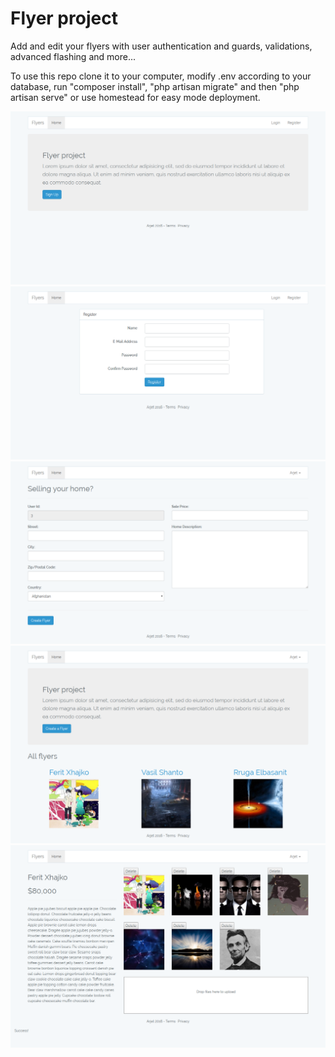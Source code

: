 # Flyer project

Add and edit your flyers with user authentication and guards, validations, advanced flashing and more...

To use this repo clone it to your computer, modify .env according to your database, run "composer install", "php artisan migrate" and then "php artisan serve" or use homestead for easy mode deployment.

![](public/images/preview/show.png)
![](public/images/preview/show2.png)
![](public/images/preview/show3.png)
![](public/images/preview/show4.png)
![](public/images/preview/show5.png)